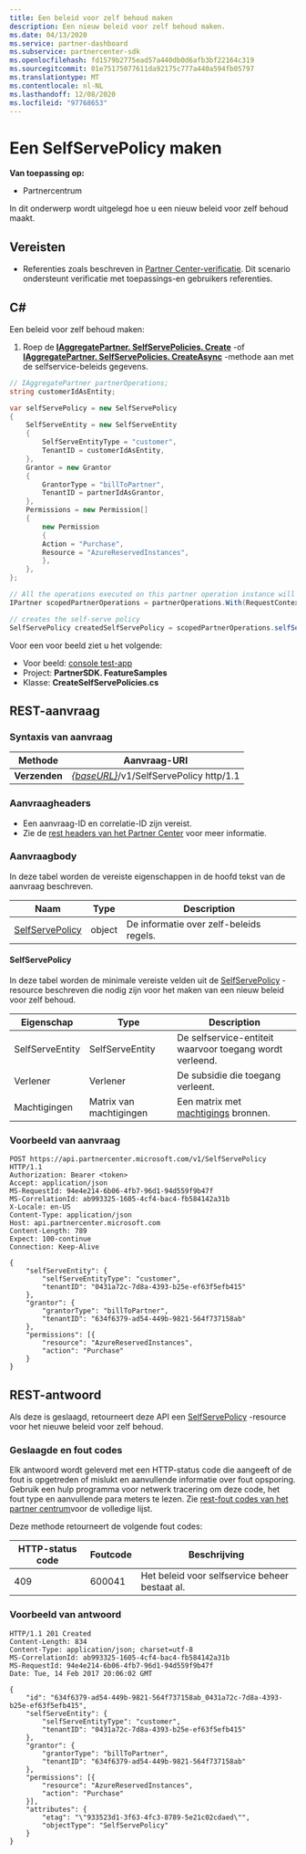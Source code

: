 ```yaml
---
title: Een beleid voor zelf behoud maken
description: Een nieuw beleid voor zelf behoud maken.
ms.date: 04/13/2020
ms.service: partner-dashboard
ms.subservice: partnercenter-sdk
ms.openlocfilehash: fd1579b2775ead57a440db0d6afb3bf22164c319
ms.sourcegitcommit: 01e75175077611da92175c777a440a594fb05797
ms.translationtype: MT
ms.contentlocale: nl-NL
ms.lasthandoff: 12/08/2020
ms.locfileid: "97768653"
---
```

# <a name="create-a-selfservepolicy"></a>Een SelfServePolicy maken

**Van toepassing op:**

- Partnercentrum

In dit onderwerp wordt uitgelegd hoe u een nieuw beleid voor zelf behoud maakt.

## <a name="prerequisites"></a>Vereisten

- Referenties zoals beschreven in [Partner Center-verificatie](partner-center-authentication.md). Dit scenario ondersteunt verificatie met toepassings-en gebruikers referenties.

## <a name="c"></a>C\#

Een beleid voor zelf behoud maken:

1. Roep de [**IAggregatePartner. SelfServePolicies. Create**](/dotnet/api/microsoft.store.partnercenter.iselfservepoliciescollection.create) -of [**IAggregatePartner. SelfServePolicies. CreateAsync**](/dotnet/api/microsoft.store.partnercenter.iselfservepoliciescollection.createasync) -methode aan met de selfservice-beleids gegevens.

``` csharp
// IAggregatePartner partnerOperations;
string customerIdAsEntity;

var selfServePolicy = new SelfServePolicy
{
    SelfServeEntity = new SelfServeEntity
    {
        SelfServeEntityType = "customer",
        TenantID = customerIdAsEntity,
    },
    Grantor = new Grantor
    {
        GrantorType = "billToPartner",
        TenantID = partnerIdAsGrantor,
    },
    Permissions = new Permission[]
    {
        new Permission
        {
        Action = "Purchase",
        Resource = "AzureReservedInstances",
        },
    },
};

// All the operations executed on this partner operation instance will share the same correlation Id but will differ in request Id
IPartner scopedPartnerOperations = partnerOperations.With(RequestContextFactory.Instance.Create(Guid.NewGuid()));

// creates the self-serve policy
SelfServePolicy createdSelfServePolicy = scopedPartnerOperations.selfServePolicies.Create(selfServePolicy);
```

Voor een voor beeld ziet u het volgende:

- Voor beeld: [console test-app](console-test-app.md)
- Project: **PartnerSDK. FeatureSamples**
- Klasse: **CreateSelfServePolicies.cs**


## <a name="rest-request"></a>REST-aanvraag

### <a name="request-syntax"></a>Syntaxis van aanvraag

| Methode   | Aanvraag-URI                                                       |
|----------|-------------------------------------------------------------------|
| **Verzenden** | [*{baseURL}*](partner-center-rest-urls.md)/v1/SelfServePolicy http/1.1 |

### <a name="request-headers"></a>Aanvraagheaders

- Een aanvraag-ID en correlatie-ID zijn vereist.
- Zie de [rest headers van het Partner Center](headers.md) voor meer informatie.

### <a name="request-body"></a>Aanvraagbody

In deze tabel worden de vereiste eigenschappen in de hoofd tekst van de aanvraag beschreven.

| Naam                              | Type   | Description                                 |
|------------------------------------------------------------------|--------|---------------------------------------------|
| [SelfServePolicy](self-serve-policy-resources.md#selfservepolicy)| object | De informatie over zelf-beleids regels. |

#### <a name="selfservepolicy"></a>SelfServePolicy

In deze tabel worden de minimale vereiste velden uit de [SelfServePolicy](self-serve-policy-resources.md#selfservepolicy) -resource beschreven die nodig zijn voor het maken van een nieuw beleid voor zelf behoud.

| Eigenschap              | Type             | Description                                                                                            |
|-----------------------|------------------|--------------------------------------------------------------------------------------------------------|
| SelfServeEntity       | SelfServeEntity  | De selfservice-entiteit waarvoor toegang wordt verleend.                                                     |
| Verlener               | Verlener          | De subsidie die toegang verleent.                                                                    |
| Machtigingen           | Matrix van machtigingen| Een matrix met [machtigings](self-serve-policy-resources.md#permission) bronnen.                                                                     |


### <a name="request-example"></a>Voorbeeld van aanvraag

```http
POST https://api.partnercenter.microsoft.com/v1/SelfServePolicy HTTP/1.1
Authorization: Bearer <token>
Accept: application/json
MS-RequestId: 94e4e214-6b06-4fb7-96d1-94d559f9b47f
MS-CorrelationId: ab993325-1605-4cf4-bac4-fb584142a31b
X-Locale: en-US
Content-Type: application/json
Host: api.partnercenter.microsoft.com
Content-Length: 789
Expect: 100-continue
Connection: Keep-Alive

{
    "selfServeEntity": {
        "selfServeEntityType": "customer",
        "tenantID": "0431a72c-7d8a-4393-b25e-ef63f5efb415"
    },
    "grantor": {
        "grantorType": "billToPartner",
        "tenantID": "634f6379-ad54-449b-9821-564f737158ab"
    },
    "permissions": [{
        "resource": "AzureReservedInstances",
        "action": "Purchase"
    }
}
```

## <a name="rest-response"></a>REST-antwoord

Als deze is geslaagd, retourneert deze API een [SelfServePolicy](self-serve-policy-resources.md#selfservepolicy) -resource voor het nieuwe beleid voor zelf behoud.

### <a name="response-success-and-error-codes"></a>Geslaagde en fout codes

Elk antwoord wordt geleverd met een HTTP-status code die aangeeft of de fout is opgetreden of mislukt en aanvullende informatie over fout opsporing. Gebruik een hulp programma voor netwerk tracering om deze code, het fout type en aanvullende para meters te lezen. Zie [rest-fout codes van het partner centrum](error-codes.md)voor de volledige lijst.

Deze methode retourneert de volgende fout codes:

| HTTP-status code     | Foutcode   | Beschrijving                                                                |
|----------------------|--------------|----------------------------------------------------------------------------|
| 409                  | 600041       | Het beleid voor selfservice beheer bestaat al.                                                     |


### <a name="response-example"></a>Voorbeeld van antwoord

```http
HTTP/1.1 201 Created
Content-Length: 834
Content-Type: application/json; charset=utf-8
MS-CorrelationId: ab993325-1605-4cf4-bac4-fb584142a31b
MS-RequestId: 94e4e214-6b06-4fb7-96d1-94d559f9b47f
Date: Tue, 14 Feb 2017 20:06:02 GMT

{
    "id": "634f6379-ad54-449b-9821-564f737158ab_0431a72c-7d8a-4393-b25e-ef63f5efb415",
    "selfServeEntity": {
        "selfServeEntityType": "customer",
        "tenantID": "0431a72c-7d8a-4393-b25e-ef63f5efb415"
    },
    "grantor": {
        "grantorType": "billToPartner",
        "tenantID": "634f6379-ad54-449b-9821-564f737158ab"
    },
    "permissions": [{
        "resource": "AzureReservedInstances",
        "action": "Purchase"
    }],
    "attributes": {
        "etag": "\"933523d1-3f63-4fc3-8789-5e21c02cdaed\"",
        "objectType": "SelfServePolicy"
    }
}
```
